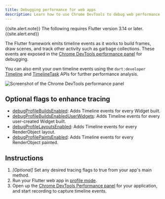 ```yaml
---
title: Debugging performance for web apps
description: Learn how to use Chrome DevTools to debug web performance issues.
---
```


{{site.alert.note}}
  The following requires Flutter version 3.14 or later.
{{site.alert.end}}

The Flutter framework emits timeline events as it works to build frames,
draw scenes, and track other activity such as garbage collections.
These events are exposed in the 
[Chrome DevTools performance panel][] for debugging.

You can also emit your own timeline events using the `dart:developer`
[Timeline][] and [TimelineTask][] APIs for further performance analysis.

[Chrome DevTools performance panel]: https://developer.chrome.com/docs/devtools/performance
[Timeline]: https://api.flutter.dev/flutter/dart-developer/Timeline-class.html
[TimelineTask]: https://api.flutter.dev/flutter/dart-developer/TimelineTask-class.html

![Screenshot of the Chrome DevTools performance panel]({{site.url}}/assets/images/docs/tools/devtools/chrome-devtools-performance-panel.png)

## Optional flags to enhance tracing

- [debugProfileBuildsEnabled][]: Adds Timeline events for every Widget built.
- [debugProfileBuildsEnabledUserWidgets][]: Adds Timeline events for every user-created Widget built.
- [debugProfileLayoutsEnabled][]: Adds Timeline events for every RenderObject layout.
- [debugProfilePaintsEnabled][]: Adds Timeline events for every RenderObject painted.

[debugProfileBuildsEnabled]: https://api.flutter.dev/flutter/widgets/debugProfileBuildsEnabled.html
[debugProfileBuildsEnabledUserWidgets]: https://api.flutter.dev/flutter/widgets/debugProfileBuildsEnabledUserWidgets.html
[debugProfileLayoutsEnabled]: https://api.flutter.dev/flutter/rendering/debugProfileLayoutsEnabled.html
[debugProfilePaintsEnabled]: https://api.flutter.dev/flutter/rendering/debugProfilePaintsEnabled.html

## Instructions

1. _[Optional]_ Set any desired tracing flags to true from your app's main method.
2. Run your Flutter web app in [profile mode][].
3. Open up the [Chrome DevTools Performance panel][] for your application, and start recording to capture timeline events.

[profile mode]: {{site.url}}/testing/build-modes#profile
[Chrome DevTools performance panel]: https://developer.chrome.com/docs/devtools/performance

